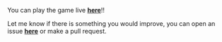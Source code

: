 You can play the game live <a href="https://brujitari.github.io/Tic-Tac-Toe/"><b>here</b></a>!!

Let me know if there is something you would improve, you can open an issue <a href="https://github.com/Brujitari/Tic-Tac-Toe/issues/new"><b>here</b></a> or make a pull request.

